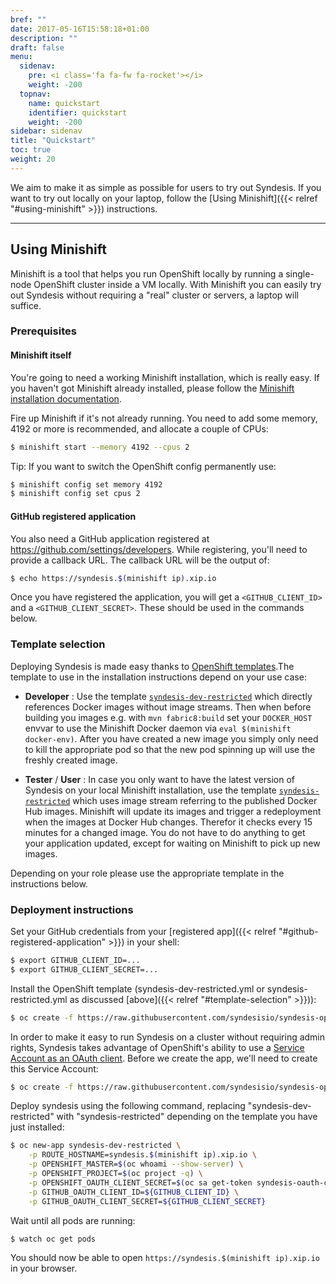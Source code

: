 ```yaml
---
bref: ""
date: 2017-05-16T15:58:18+01:00
description: ""
draft: false
menu:
  sidenav:
    pre: <i class='fa fa-fw fa-rocket'></i>
    weight: -200
  topnav:
    name: quickstart
    identifier: quickstart
    weight: -200
sidebar: sidenav
title: "Quickstart"
toc: true
weight: 20
---
```


We aim to make it as simple as possible for users to try out Syndesis. If you want to try out locally on your laptop, follow the [Using Minishift]({{< relref "#using-minishift" >}}) instructions.

- - -

## Using Minishift

Minishift is a tool that helps you run OpenShift locally by running a single-node OpenShift cluster inside a VM locally. With Minishift you can easily try out Syndesis without requiring a "real" cluster or servers, a laptop will suffice.

### Prerequisites

#### Minishift itself

You're going to need a working Minishift installation, which is really easy. If you haven't got Minishift already installed, please follow the [Minishift installation documentation](https://docs.openshift.org/latest/minishift/getting-started/installing.html).

Fire up Minishift if it's not already running. You need to add some memory, 4192 or more is recommended, and allocate a couple of CPUs:

```bash
$ minishift start --memory 4192 --cpus 2
```

Tip: If you want to switch the OpenShift config permanently use:

```bash
$ minishift config set memory 4192
$ minishift config set cpus 2
```

#### GitHub registered application

You also need a GitHub application registered at https://github.com/settings/developers. While registering, you'll need to provide a callback URL. The callback URL will be the output of:

```bash
$ echo https://syndesis.$(minishift ip).xip.io
```

Once you have registered the application, you will get a `<GITHUB_CLIENT_ID>` and a `<GITHUB_CLIENT_SECRET>`. These should be used in the commands below.

### Template selection

Deploying Syndesis is made easy thanks to [OpenShift templates](https://docs.openshift.org/latest/dev_guide/templates.html).The template to use in the installation instructions depend on your use case:

* **Developer** : Use the template [`syndesis-dev-restricted`](https://raw.githubusercontent.com/syndesisio/syndesis-openshift-templates/master/syndesis-dev-restricted.yml) which directly references Docker images without image streams. Then when before building you images e.g. with `mvn fabric8:build` set your `DOCKER_HOST` envvar to use the Minishift Docker daemon via `eval $(minishift docker-env)`. After you have created a new image you simply only need to kill the appropriate pod so that the new pod spinning up will use the freshly created image.

* **Tester** / **User** : In case you only want to have the latest version of Syndesis on your local Minishift installation, use the template [`syndesis-restricted`](https://raw.githubusercontent.com/syndesisio/syndesis-openshift-templates/master/syndesis-restricted.yml) which uses image stream referring to the published Docker Hub images. Minishift will update its images and trigger a redeployment when the images at Docker Hub changes. Therefor it checks every 15 minutes for a changed image. You do not have to do anything to get your application updated, except for waiting on Minishift to pick up new images.

Depending on your role please use the appropriate template in the instructions below.

### Deployment instructions

Set your GitHub credentials from your [registered app]({{< relref "#github-registered-application" >}}) in your shell:

```bash
$ export GITHUB_CLIENT_ID=...
$ export GITHUB_CLIENT_SECRET=...
```

Install the OpenShift template (syndesis-dev-restricted.yml or syndesis-restricted.yml as discussed [above]({{< relref "#template-selection" >}})):

```bash
$ oc create -f https://raw.githubusercontent.com/syndesisio/syndesis-openshift-templates/master/syndesis-dev-restricted.yml
```

In order to make it easy to run Syndesis on a cluster without requiring admin rights, Syndesis takes advantage of OpenShift's ability to use a [Service Account as an OAuth client](https://docs.openshift.org/latest/architecture/additional_concepts/authentication.html#service-accounts-as-oauth-clients). Before we create the app, we'll need to create this Service Account:

```bash
$ oc create -f https://raw.githubusercontent.com/syndesisio/syndesis-openshift-templates/master/support/serviceaccount-as-oauthclient-restricted.yml
```

Deploy syndesis using the following command, replacing "syndesis-dev-restricted" with "syndesis-restricted" depending on the template
you have just installed:

```bash
$ oc new-app syndesis-dev-restricted \
    -p ROUTE_HOSTNAME=syndesis.$(minishift ip).xip.io \
    -p OPENSHIFT_MASTER=$(oc whoami --show-server) \
    -p OPENSHIFT_PROJECT=$(oc project -q) \
    -p OPENSHIFT_OAUTH_CLIENT_SECRET=$(oc sa get-token syndesis-oauth-client) \
    -p GITHUB_OAUTH_CLIENT_ID=${GITHUB_CLIENT_ID} \
    -p GITHUB_OAUTH_CLIENT_SECRET=${GITHUB_CLIENT_SECRET}
```

Wait until all pods are running:

```bash
$ watch oc get pods
```

You should now be able to open `https://syndesis.$(minishift ip).xip.io` in your browser.
